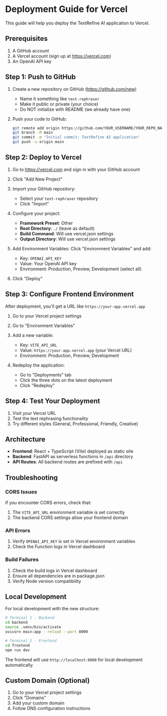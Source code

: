 # Deployment Guide for Vercel

This guide will help you deploy the TextRefine AI application to Vercel.

## Prerequisites

1. A GitHub account
2. A Vercel account (sign up at https://vercel.com)
3. An OpenAI API key

## Step 1: Push to GitHub

1. Create a new repository on GitHub (https://github.com/new)
   - Name it something like `text-rephraser`
   - Make it public or private (your choice)
   - Do NOT initialize with README (we already have one)

2. Push your code to GitHub:
   ```bash
   git remote add origin https://github.com/YOUR_USERNAME/YOUR_REPO_NAME.git
   git branch -M main
   git commit -m "Initial commit: TextRefine AI application"
   git push -u origin main
   ```

## Step 2: Deploy to Vercel

1. Go to https://vercel.com and sign in with your GitHub account

2. Click "Add New Project"

3. Import your GitHub repository:
   - Select your `text-rephraser` repository
   - Click "Import"

4. Configure your project:
   - **Framework Preset**: Other
   - **Root Directory**: `./` (leave as default)
   - **Build Command**: Will use vercel.json settings
   - **Output Directory**: Will use vercel.json settings

5. Add Environment Variables:
   Click "Environment Variables" and add:
   - Key: `OPENAI_API_KEY`
   - Value: Your OpenAI API key
   - Environment: Production, Preview, Development (select all)

6. Click "Deploy"

## Step 3: Configure Frontend Environment

After deployment, you'll get a URL like `https://your-app.vercel.app`

1. Go to your Vercel project settings
2. Go to "Environment Variables"
3. Add a new variable:
   - Key: `VITE_API_URL`
   - Value: `https://your-app.vercel.app` (your Vercel URL)
   - Environment: Production, Preview, Development

4. Redeploy the application:
   - Go to "Deployments" tab
   - Click the three dots on the latest deployment
   - Click "Redeploy"

## Step 4: Test Your Deployment

1. Visit your Vercel URL
2. Test the text rephrasing functionality
3. Try different styles (General, Professional, Friendly, Creative)

## Architecture

- **Frontend**: React + TypeScript (Vite) deployed as static site
- **Backend**: FastAPI as serverless functions in `/api` directory
- **API Routes**: All backend routes are prefixed with `/api`

## Troubleshooting

### CORS Issues
If you encounter CORS errors, check that:
1. The `VITE_API_URL` environment variable is set correctly
2. The backend CORS settings allow your frontend domain

### API Errors
1. Verify `OPENAI_API_KEY` is set in Vercel environment variables
2. Check the Function logs in Vercel dashboard

### Build Failures
1. Check the build logs in Vercel dashboard
2. Ensure all dependencies are in package.json
3. Verify Node version compatibility

## Local Development

For local development with the new structure:

```bash
# Terminal 1 - Backend
cd backend
source .venv/bin/activate
uvicorn main:app --reload --port 8000

# Terminal 2 - Frontend
cd frontend
npm run dev
```

The frontend will use `http://localhost:8000` for local development automatically.

## Custom Domain (Optional)

1. Go to your Vercel project settings
2. Click "Domains"
3. Add your custom domain
4. Follow DNS configuration instructions
